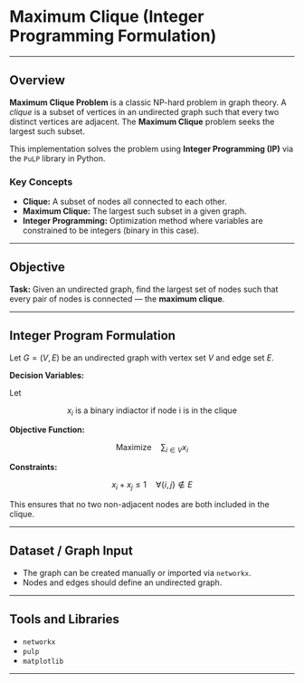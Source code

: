 # Maximum Clique (Integer Programming Formulation)

---

## Overview

**Maximum Clique Problem** is a classic NP-hard problem in graph theory. A *clique* is a subset of vertices in an undirected graph such that every two distinct vertices are adjacent. The **Maximum Clique** problem seeks the largest such subset.

This implementation solves the problem using **Integer Programming (IP)** via the `PuLP` library in Python.

### Key Concepts

- **Clique:** A subset of nodes all connected to each other.
- **Maximum Clique:** The largest such subset in a given graph.
- **Integer Programming:** Optimization method where variables are constrained to be integers (binary in this case).

---

## Objective

**Task:** Given an undirected graph, find the largest set of nodes such that every pair of nodes is connected — the **maximum clique**.

---

## Integer Program Formulation

Let $G = (V, E)$ be an undirected graph with vertex set $V$ and edge set $E$.

**Decision Variables:**

Let  

$$x_i \text{ is a binary indiactor if node i is in the clique}$$ 

**Objective Function:**

$$
\text{Maximize} \quad \sum_{i \in V} x_i
$$

**Constraints:**

$$
x_i + x_j \leq 1 \quad \forall \{i, j\} \notin E
$$

This ensures that no two non-adjacent nodes are both included in the clique.

---

## Dataset / Graph Input

- The graph can be created manually or imported via `networkx`.
- Nodes and edges should define an undirected graph.

---

## Tools and Libraries

- `networkx`  
- `pulp`  
- `matplotlib`  

---
